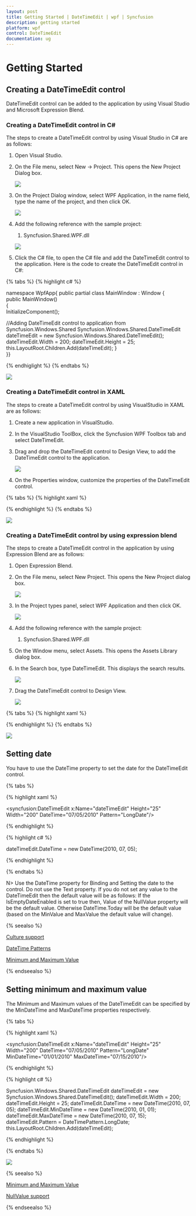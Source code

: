 ```yaml
---
layout: post
title: Getting Started | DateTimeEdit | wpf | Syncfusion
description: getting started
platform: wpf
control: DateTimeEdit
documentation: ug
---
```


# Getting Started

## Creating a DateTimeEdit control

DateTimeEdit control can be added to the application by using Visual Studio and Microsoft Expression Blend.

### Creating a DateTimeEdit control in C#

The steps to create a DateTimeEdit control by using Visual Studio in C# are as follows:

1. Open Visual Studio.

2. On the File menu, select New -> Project. This opens the New Project Dialog box.

   ![](Getting-Started_images/Getting-Started_img1.png)

3. On the Project Dialog window, select WPF Application, in the name field, type the name of the project, and then click OK.

   ![](Getting-Started_images/Getting-Started_img2.png)

4. Add the following reference with the sample project:

   1. Syncfusion.Shared.WPF.dll

   ![](Getting-Started_images/Getting-Started_img3.png)

5. Click the C# file, to open the C# file and add the DateTimeEdit control to the application. Here is the code to create the DateTimeEdit control in C#:

{% tabs %}
{% highlight c# %}

namespace WpfApp{ 
public partial class MainWindow : Window
{        
	public MainWindow()     
	{            
		InitializeComponent();   
		
//Adding DateTimeEdit control to application from Syncfusion.Windows.Shared 
		Syncfusion.Windows.Shared.DateTimeEdit dateTimeEdit = new Syncfusion.Windows.Shared.DateTimeEdit();            
		dateTimeEdit.Width = 200; 
        dateTimeEdit.Height = 25;
        this.LayoutRoot.Children.Add(dateTimeEdit); 
    }    
}}

{% endhiglight %}
{% endtabs %}

   ![](Getting-Started_images/Getting-Started_img4.png)



### Creating a DateTimeEdit control in XAML

The steps to create a DateTimeEdit control by using VisualStudio in XAML are as follows:

1. Create a new application in VisualStudio.
2. In the VisualStudio ToolBox, click the Syncfusion WPF Toolbox tab and select DateTimeEdit.
3. Drag and drop the DateTimeEdit control to Design View, to add the DateTimeEdit control to the application.

   ![](Getting-Started_images/Getting-Started_img5.png)

4. On the Properties window, customize the properties of the DateTimeEdit control.

{% tabs %}
{% highlight xaml %}

<Window x:Class="WpfApp.MainWindow"  xmlns="http://schemas.microsoft.com/winfx/2006/xaml/presentation" xmlns:x="http://schemas.microsoft.com/winfx/2006/xaml" Title="DateTimeEdit Demo" Height="280" Width="365"  xmlns:syncfusion=" clr-namespace:Syncfusion.Windows.Shared;assembly=Syncfusion.Shared.Wpf" xmlns:local="clr-namespace:WpfApp">    
<Grid x:Name="LayoutRoot">
<syncfusion:DateTimeEdit Height="29" Margin="75,71,50,0"  VerticalAlignment="Top"/>    
</Grid>
</Window>

{% endhighlight %}
{% endtabs %}

   ![](Getting-Started_images/Getting-Started_img6.png)


### Creating a DateTimeEdit control by using expression blend

The steps to create a DateTimeEdit control in the application by using Expression Blend are as follows:

1. Open Expression Blend.

2. On the File menu, select New Project. This opens the New Project dialog box.

   ![](Getting-Started_images/Getting-Started_img7.png)

3. In the Project types panel, select WPF Application and then click OK.

   ![](Getting-Started_images/Getting-Started_img8.png)

4. Add the following reference with the sample project:
   1. Syncfusion.Shared.WPF.dll
   
5. On the Window menu, select Assets. This opens the Assets Library dialog box.

6. In the Search box, type DateTimeEdit. This displays the search results.

   ![](Getting-Started_images/Getting-Started_img9.png)

7. Drag the DateTimeEdit control to Design View.

   ![](Getting-Started_images/Getting-Started_img10.png)

{% tabs %}
{% highlight xaml %}

<Window x:Class="WpfApp.MainWindow" xmlns="http://schemas.microsoft.com/winfx/2006/xaml/presentation"  xmlns:x="http://schemas.microsoft.com/winfx/2006/xaml" Title="DateTimeEdit Demo" Height="280" Width="365" xmlns:syncfusion=" clr-namespace:Syncfusion.Windows.Shared;assembly=Syncfusion.Shared.Wpf" xmlns:local="clr-namespace:WpfApp">    
<Grid x:Name="LayoutRoot">
<syncfusion:DateTimeEdit Height="29" Margin="75,71,50,0"  VerticalAlignment="Top"/>    
</Grid>
</Window>

{% endhighlight %}
{% endtabs %}

   ![](Getting-Started_images/Getting-Started_img11.png)


## Setting date

You have to use the DateTime property to set the date for the DateTimeEdit control.

{% tabs %}

{% highlight xaml %}

<syncfusion:DateTimeEdit x:Name="dateTimeEdit" Height="25" Width="200"  DateTime="07/05/2010" Pattern="LongDate"/>

{% endhighlight %}

{% highlight c# %}

dateTimeEdit.DateTime = new DateTime(2010, 07, 05);

{% endhighlight  %}

{% endtabs %}

N> Use the DateTime property for Binding and Setting the date to the control. Do not use the Text property. If you do not set any value to the DateTimeEdit then the default value will be as follows: If the IsEmptyDateEnabled is set to true then, Value of the NullValue property will be the default value. Otherwise  DateTime.Today will be the default value (based on the MinValue and MaxValue the default value will change).

{% seealso %}

[Culture support](/wpf/datetimeedit/culture-support)

[DateTime Patterns](/wpf/datetimeedit/datetime-patterns)

[Minimum and Maximum Value](/wpf/datetimeedit/maximum-and-minimum-value)

{% endseealso %}

## Setting minimum and maximum value

The Minimum and Maximum values of the DateTimeEdit can be specified by the MinDateTime and MaxDateTime properties respectively.

{% tabs %}

{% highlight xaml %}

<syncfusion:DateTimeEdit x:Name="dateTimeEdit" Height="25" Width="200"  DateTime="07/05/2010" Pattern="LongDate"  MinDateTime="01/01/2010" MaxDateTime="07/15/2010"/>

{% endhighlight  %}

{% highlight c# %}

Syncfusion.Windows.Shared.DateTimeEdit dateTimeEdit = new  Syncfusion.Windows.Shared.DateTimeEdit();
dateTimeEdit.Width = 200;
dateTimeEdit.Height = 25;
dateTimeEdit.DateTime = new DateTime(2010, 07, 05);
dateTimeEdit.MinDateTime = new DateTime(2010, 01, 01);
dateTimeEdit.MaxDateTime = new DateTime(2010, 07, 15);
dateTimeEdit.Pattern = DateTimePattern.LongDate;
this.LayoutRoot.Children.Add(dateTimeEdit);

{% endhighlight  %}

{% endtabs %}

![](Getting-Started_images/Getting-Started_img12.png)

{% seealso %}

[Minimum and Maximum Value](/wpf/datetimeedit/maximum-and-minimum-value)

[NullValue support](/wpf/datetimeedit/null-value-support)

{% endseealso %}